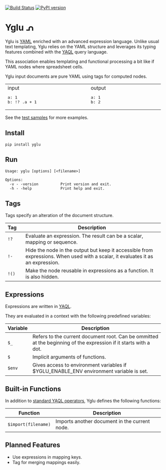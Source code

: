 [![Build Status](https://travis-ci.org/lbovet/yglu.svg?branch=master)](https://travis-ci.org/lbovet/yglu)
[![PyPI version](https://badge.fury.io/py/yglu.svg)](https://badge.fury.io/py/yglu)
# Yglu ᕄ

Yglu is [YAML](https://yaml.org/) enriched with an advanced expression language. Unlike usual text templating, Yglu relies on the YAML structure and leverages its typing features combined with the [YAQL](https://yaql.readthedocs.io/en/latest/) query language. 

This association enables templating and functional processing a bit like if YAML nodes where spreadsheet cells.

Yglu input documents are pure YAML using tags for computed nodes.

<table><tr>
<td width="440">
input
<pre lang="yaml">
a: 1
b: !? .a + 1  </pre>
</td>
<td width="440">
output
<pre lang="yaml">
a: 1
b: 2  </pre>
</td>
</tr></table>

See the [test samples](https://github.com/lbovet/yglu/tree/master/tests/samples) for more examples.

## Install

```
pip install yglu
```

## Run

```
Usage: yglu [options] [<filename>]

Options:
  -v - -version          Print version and exit.
  -h - -help             Print help and exit.
```

## Tags

Tags specify an alteration of the document structure.

| **Tag**&nbsp;&nbsp;&nbsp;| **Description** |
|-----------|-----------------|
| `!?`      | Evaluate an expression. The result can be a scalar, mapping or sequence. |
| `!-`      | Hide the node in the output but keep it accessible from expressions. When used with a scalar, it evaluates it as an expression. |
| `!()`     | Make the node reusable in expressions as a function. It is also hidden. |

## Expressions

Expressions are written in [YAQL](https://yaql.readthedocs.io/en/latest/).

They are evaluated in a context with the following predefined variables:

| **Variable**| **Description** |
|-----------|-----------------|
| `$_`      | Refers to the current document root. Can be ommitted at the beginning of the expression if it starts with a dot. |
| `$`       | Implicit arguments of functions. |
| `$env`    | Gives access to environment variables if $YGLU_ENABLE_ENV environment variable is set. |

## Built-in Functions

In addition to [standard YAQL operators](https://yaql.readthedocs.io/en/latest/standard_library.html#), Yglu defines the following functions:

| **Function**| **Description** |
|-----------|-----------------|
| `$import(filename)`  | Imports another document in the current node. |

## Planned Features

- Use expressions in mapping keys.
- Tag for merging mappings easily.

